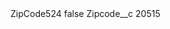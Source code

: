 <?xml version="1.0" encoding="UTF-8"?>
<CustomMetadata xmlns="http://soap.sforce.com/2006/04/metadata" xmlns:xsi="http://www.w3.org/2001/XMLSchema-instance" xmlns:xsd="http://www.w3.org/2001/XMLSchema">
    <label>ZipCode524</label>
    <protected>false</protected>
    <values>
        <field>Zipcode__c</field>
        <value xsi:type="xsd:string">20515</value>
    </values>
</CustomMetadata>
